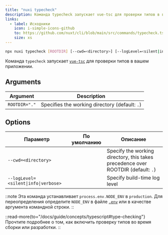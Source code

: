 ```yaml
---
title: "nuxi typecheck"
description: Команда typecheck запускает vue-tsc для проверки типов в вашем приложении.
links:
  - label: Исходники
    icon: i-simple-icons-github
    to: https://github.com/nuxt/cli/blob/main/src/commands/typecheck.ts
    size: xs
---
```


<!--typecheck-cmd-->
```bash [Terminal]
npx nuxi typecheck [ROOTDIR] [--cwd=<directory>] [--logLevel=<silent|info|verbose>]
```
<!--/typecheck-cmd-->

Команда `typecheck` запускает [`vue-tsc`](https://github.com/vuejs/language-tools/tree/master/packages/tsc) для проверки типов в вашем приложении.

## Arguments

<!--typecheck-args-->
Argument | Description
--- | ---
`ROOTDIR="."` | Specifies the working directory (default: `.`)
<!--/typecheck-args-->

## Options

<!--typecheck-opts-->
Параметр | По умолчанию | Описание
--- | --- | ---
`--cwd=<directory>` |  | Specify the working directory, this takes precedence over ROOTDIR (default: `.`)
`--logLevel=<silent\|info\|verbose>` |  | Specify build-time log level
<!--/typecheck-opts-->

::note
Эта команда устанавливает `process.env.NODE_ENV` в `production`. Для переопределения определите `NODE_ENV` в файле [`.env`](/docs/guide/directory-structure/env) или в качестве аргумента командной строки.
::

::read-more{to="/docs/guide/concepts/typescript#type-checking"}
Прочтите подробнее о том, как включить проверку типов во время сборки или разработки.
::
